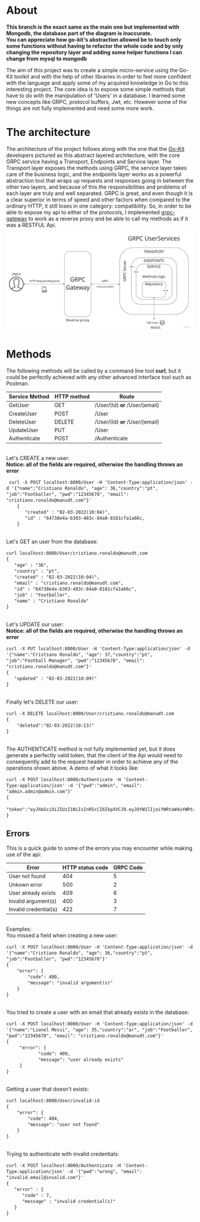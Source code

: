 # About

**This branch is the exact same as the main one but implemented with Mongodb, the database part of the diagram is inaccurate.**\
**You can appreciate how go-kit's abstraction allowed be to touch only some functions without having to refactor the whole code and by only changing the repository layer and adding some helper functions I can change from mysql to mongodb**

The aim of this project was to create a simple micro-service using the Go-Kit toolkit and with the help of other libraries in order to feel more confident with the language and apply some of my acquired knowledge in Go to this interesting project. The core idea is to expose some simple methods that have to do with the manipulation of 'Users' in a database. I learned some new concepts like GRPC, protocol buffers, Jwt, etc. However some of the things are not fully implemented and need some more work.


# The architecture
The architecture of the project follows along with the one that the [Go-Kit](https://gokit.io/) developers pictured as this abstract layered architecture, with the core GRPC service having a Transport, Endpoints and Service layer. The Transport layer exposes the methods using GRPC, the service layer takes care of the business logic, and the endpoints layer works as a powerful abstraction tool that wraps up requests and responses going in between the other two layers, and because of this the responsibilities and problems of each layer are truly and well separated.
GRPC is great, and even though it is a clear superior in terms of speed and other factors when compared to the ordinary HTTP, it still loses in one category: compatibility. So, in order to be able to expose my api to either of the protocols, I implemented [grpc-gateway](https://github.com/grpc-ecosystem/grpc-gateway) to work as a reverse proxy and be able to call my methods as if it was a RESTFUL Api.

<div align="center">
  <img alt="JPG" src="UserServices/readme/architecture.jpg"/>
</div>

# Methods
The following methods will be called by a command line tool **curl**, but it could be perfectly achieved with any other advanced interface tool such as Postman.


|Service Method  |HTTP method     |Route                         |
|----------------|-------------------------------|-----------------------------|
|GetUser         |GET           |/User/{Id} **or** /User/{email}            |
|CreateUser          |POST            |/User           |
|DeleteUser          |DELETE|/User/{Id} **or** /User/{email} |
|UpdateUser |  PUT |/User|
|Authenticate| POST | /Authenticate|

\
Let's CREATE a new user:\
**Notice: all of the fields are required, otherwise the handling throws an error**
   

     curl -X POST localhost:8000/User -H 'Content-Type:application/json' -d '{"name":"Cristiano Ronaldo", "age": 36,"country":"pt", "job":"Footballer", "pwd":"12345678", "email": "cristiano.ronaldo@manudt.com"}'
        {
           "created" : "02-03-2022(10:04)",
           "id" : "64738e4a-b303-483c-84a0-8181cfa1a66c,
        }
\
Let's GET an user from the database:

    curl localhost:8000/User/cristiano.ronaldo@manudt.com 
    {
       "age" : "36",
       "country" : "pt",
       "created" : "02-03-2022(10:04)",
       "email" : "cristiano.ronaldo@manudt.com",
       "id" : "64738e4a-b303-483c-84a0-8181cfa1a66c",
       "job" : "Footballer",
       "name" : "Cristiano Ronaldo"
    }
\
Let's UPDATE our user:\
**Notice: all of the fields are required, otherwise the handling throws an error**

    curl -X PUT localhost:8000/User -H 'Content-Type:application/json' -d '{"name":"Cristiano Ronaldo", "age": 37,"country":"pt", "job":"Football Manager", "pwd":"12345678", "email": "cristiano.ronaldo@manudt.com"}'
    {
       "updated" : "02-03-2022(10:09)"
    }
 \
Finally let's DELETE our user:

    curl -X DELETE localhost:8000/User/cristiano.ronaldo@manudt.com
    {
	    "deleted":"02-03-2022(10:13)"
    }
  \
The AUTHENTICATE method is not fully implemented yet, but it does generate a perfectly valid token, that the client of the Api would need to consequently add to the request header in order to achieve any of the operations shown above.
A demo of what it looks like:

    curl -X POST localhost:8000/Authenticate -H 'Content-Type:application/json' -d '{"pwd":"admin", "email": "admin.admin@admin.com"}'
    {
	     "token":"eyJhbGciOiJIUzI1NiIsInR5cCI6IkpXVCJ9.eyJOYW1lIjoiYWRtaW4uYWRtaW5AYWRtaW4uY29tIiwiZXhwIjoxNjQzODk0NjI5LCJpYXQiOjE2NDM4OTQzMjksImlzcyI6ImxvY2FsaG9zdDo4MDAwLyJ9.X6J8pBybObkyOeLWPnUamkz8V93PW4HPqTRICRm3Chk"
    }

## Errors
This is a quick guide to some of the errors you may encounter while making use of the api:

|Error  |HTTP status code     |GRPC Code                      |
|----------------|-------------------------------|-----------------------------|
|User not found         |404           |5            |
|   Unkown error       |500            |2          |
|User already exists          |409|6 |
|Invalid argument(s) |  400 |3|
|Invalid credential(s)| 422 | 7|

\
Examples:\
You missed a field when creating a new user:

    curl -X POST localhost:8000/User -H 'Content-Type:application/json' -d '{"name":"Cristiano Ronaldo", "age": 36,"country":"pt", "job":"Footballer", "pwd":"12345678"}'
    {
	    "error": {
		    "code": 400,
		    "message": "invalid argument(s)"
	    }
	}
\
You tried to create a user with an email that already exists in the database:

    curl -X POST localhost:8000/User -H 'Content-Type:application/json' -d '{"name":"Lionel Messi", "age": 35,"country":"ar", "job":"Footballer", "pwd":"12345678", "email": "cristiano.ronaldo@manudt.com"}'
    {
	     "error": {
		        "code": 409,
        		"message": "user already exists"
	     }
    }
\
Getting a user that doesn't exists:

    curl localhost:8000/User/invalid-id
    {
	    "error": {
		    "code": 404,
		    "message": "user not found"
	    }
	}
\
Trying to authenticate with invalid credentials:

    curl -X POST localhost:8000/Authenticate -H 'Content-Type:application/json' -d '{"pwd":"wrong", "email": "invalid.email@invalid.com"}'
    {
       "error" : {
          "code" : 7,
          "message" : "invalid credential(s)"
       }
    }
